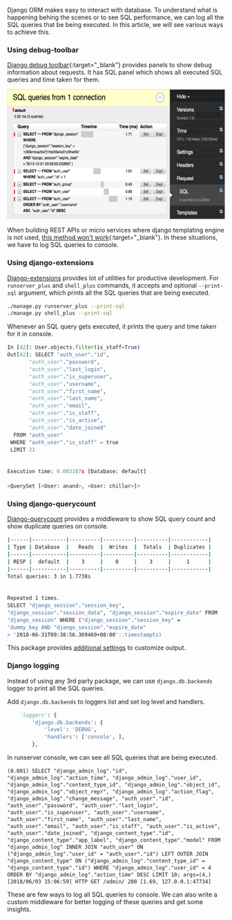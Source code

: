<!--
.. title: Django Tips & Tricks #10 - Log SQL Queries To Console
.. slug: django-tips-tricks-log-sql-queries-to-console
.. date: 2018-06-14 21:21:21 UTC+06:30
.. tags: django-tips-tricks, python, django
.. category:
.. link:
.. description:
.. type: text
-->

Django ORM makes easy to interact with database. To understand what is happening behing the scenes or to see SQL performance, we can log all the SQL queries that be being executed. In this article, we will see various ways to achieve this.


### Using debug-toolbar

[Django debug toolbar][toolbar]{:target="_blank"} provides panels to show debug information about requests. It has SQL panel which shows all executed SQL queries and time taken for them.

<p align="center">
<img src="/images/django-sql-log-toolbar.png"  height="300px" width="600" />
</p>


When building REST APIs or micro services where django templating engine is not used, [this method won't work](https://github.com/jazzband/django-debug-toolbar/issues/1059){:target="_blank"}. In these situations, we have to log SQL queries to console.


### Using django-extensions

[Django-extensions][django-extensions] provides lot of utilities for productive development. For `runserver_plus` and `shell_plus` commands, it accepts and optional `--print-sql` argument, which prints all the SQL queries that are being executed.


```sh
./manage.py runserver_plus --print-sql
./manage.py shell_plus --print-sql
```

Whenever an SQL query gets executed, it prints the query and time taken for it in console.

```python
In [42]: User.objects.filter(is_staff=True)
Out[42]: SELECT "auth_user"."id",
       "auth_user"."password",
       "auth_user"."last_login",
       "auth_user"."is_superuser",
       "auth_user"."username",
       "auth_user"."first_name",
       "auth_user"."last_name",
       "auth_user"."email",
       "auth_user"."is_staff",
       "auth_user"."is_active",
       "auth_user"."date_joined"
  FROM "auth_user"
 WHERE "auth_user"."is_staff" = true
 LIMIT 21


Execution time: 0.002107s [Database: default]

<QuerySet [<User: anand>, <User: chillar>]>

```


### Using django-querycount

[Django-querycount][querycount] provides a middleware to show SQL query count and show duplicate queries on console.

```sh
|------|-----------|----------|----------|----------|------------|
| Type | Database  |   Reads  |  Writes  |  Totals  | Duplicates |
|------|-----------|----------|----------|----------|------------|
| RESP |  default  |    3     |    0     |    3     |     1      |
|------|-----------|----------|----------|----------|------------|
Total queries: 3 in 1.7738s


Repeated 1 times.
SELECT "django_session"."session_key",
"django_session"."session_data", "django_session"."expire_date" FROM
"django_session" WHERE ("django_session"."session_key" =
'dummy_key AND "django_session"."expire_date"
> '2018-06-31T09:38:56.369469+00:00'::timestamptz)
```

This package provides [additional settings][qc-settings] to customize output.


### Django logging

Instead of using any 3rd party package, we can use `django.db.backends` logger to print all the SQL queries.

Add `django.db.backends` to loggers list and set log level and handlers.

```py
    'loggers': {
        'django.db.backends': {
            'level': 'DEBUG',
            'handlers': ['console', ],
        },
```

In runserver console, we can see all SQL queries that are being executed.

```
(0.001) SELECT "django_admin_log"."id", "django_admin_log"."action_time", "django_admin_log"."user_id", "django_admin_log"."content_type_id", "django_admin_log"."object_id", "django_admin_log"."object_repr", "django_admin_log"."action_flag", "django_admin_log"."change_message", "auth_user"."id", "auth_user"."password", "auth_user"."last_login", "auth_user"."is_superuser", "auth_user"."username", "auth_user"."first_name", "auth_user"."last_name", "auth_user"."email", "auth_user"."is_staff", "auth_user"."is_active", "auth_user"."date_joined", "django_content_type"."id", "django_content_type"."app_label", "django_content_type"."model" FROM "django_admin_log" INNER JOIN "auth_user" ON ("django_admin_log"."user_id" = "auth_user"."id") LEFT OUTER JOIN "django_content_type" ON ("django_admin_log"."content_type_id" = "django_content_type"."id") WHERE "django_admin_log"."user_id" = 4 ORDER BY "django_admin_log"."action_time" DESC LIMIT 10; args=(4,)
[2018/06/03 15:06:59] HTTP GET /admin/ 200 [1.69, 127.0.0.1:47734]
```

These are few ways to log all SQL queries to console. We can also write a custom middleware for better logging of these queries and get some insights.


[Django-extensions]: https://pypi.org/project/django-extensions/
[Toolbar]: https://pypi.org/project/django-debug-toolbar/
[querycount]: https://pypi.org/project/django-querycount/
[qc-settings]: https://github.com/bradmontgomery/django-querycount#settings

